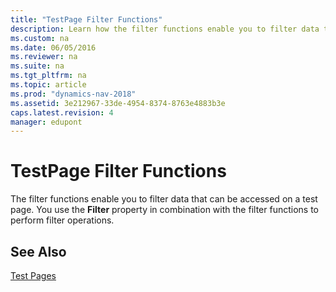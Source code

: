 ```yaml
---
title: "TestPage Filter Functions"
description: Learn how the filter functions enable you to filter data that can be accessed on a test page.
ms.custom: na
ms.date: 06/05/2016
ms.reviewer: na
ms.suite: na
ms.tgt_pltfrm: na
ms.topic: article
ms.prod: "dynamics-nav-2018"
ms.assetid: 3e212967-33de-4954-8374-8763e4883b3e
caps.latest.revision: 4
manager: edupont
---
```

# TestPage Filter Functions
The filter functions enable you to filter data that can be accessed on a test page. You use the **Filter** property in combination with the filter functions to perform filter operations.  
  
## See Also  
 [Test Pages](Test-Pages.md)